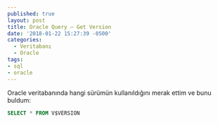```yaml
---
published: true
layout: post
title: Oracle Query – Get Version
date: '2018-01-22 15:27:39 -0500'
categories:
  - Veritabanı
  - Oracle
tags:
- sql
- oracle
---
```

Oracle veritabanında hangi sürümün kullanıldığını merak ettim ve bunu buldum:
<!--more-->

```sql
SELECT * FROM V$VERSION
```
